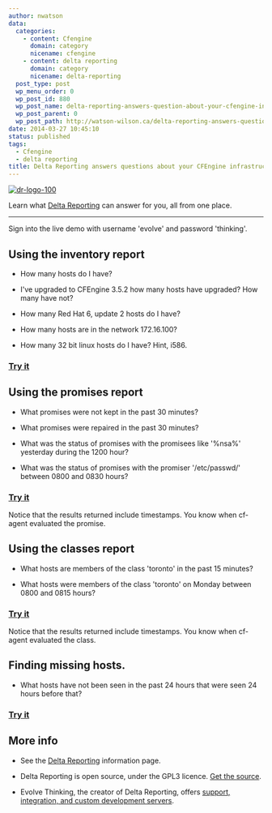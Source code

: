 ```yaml
---
author: nwatson
data:
  categories:
    - content: Cfengine
      domain: category
      nicename: cfengine
    - content: delta reporting
      domain: category
      nicename: delta-reporting
  post_type: post
  wp_menu_order: 0
  wp_post_id: 880
  wp_post_name: delta-reporting-answers-question-about-your-cfengine-infrastructure
  wp_post_parent: 0
  wp_post_path: http://watson-wilson.ca/delta-reporting-answers-question-about-your-cfengine-infrastructure/
date: 2014-03-27 10:45:10
status: published
tags:
  - Cfengine
  - delta reporting
title: Delta Reporting answers questions about your CFEngine infrastructure
---
```

[![dr-logo-100](http://watson-wilson.ca/wp-content/uploads/2014/02/dr-logo-100.png)](/products/delta-reporting)

Learn what [Delta Reporting](/products/delta-reporting) can answer for
you, all from one place.

---

Sign into the live demo with username 'evolve' and password 'thinking'.

## Using the inventory report ##

  * How many hosts do I have?

  * I've upgraded to CFEngine 3.5.2 how many hosts have upgraded? How
    many have not?

  * How many Red Hat 6, update 2 hosts do I have?

  * How many hosts are in the network 172.16.100?

  * How many 32 bit linux hosts do I have? Hint, i586.

### [Try it](http://demo.watson-wilson.ca/report/inventory) ###

## Using the promises report ##

  * What promises were not kept in the past 30 minutes?

  * What promises were repaired in the past 30 minutes?

  * What was the status of promises with the promisees like '%nsa%'
    yesterday during the 1200 hour?

  * What was the status of promises with the promiser '/etc/passwd/'
    between 0800 and 0830 hours?

### [Try it](http://demo.watson-wilson.ca/form/promises) ###

Notice that the results returned include timestamps. You know when
cf-agent evaluated the promise.

## Using the classes report ##

  * What hosts are members of the class 'toronto' in the past 15
    minutes?

  * What hosts were members of the class 'toronto' on Monday between
    0800 and 0815 hours?

### [Try it](http://demo.watson-wilson.ca/form/classes) ###

Notice that the results returned include timestamps. You know when
cf-agent evaluated the class.

## Finding missing hosts. ##

  * What hosts have not been seen in the past 24 hours that were seen
    24 hours before that?

### [Try it](http://demo.watson-wilson.ca/report/missing) ###

## More info ##

  * See the [Delta Reporting](/products/delta-reporting) information
    page.

  * Delta Reporting is open source, under the GPL3 licence. [Get the
    source](https://github.com/evolvethinking/delta_reporting).

  * Evolve Thinking, the creator of Delta Reporting, offers [support,
    integration, and custom development servers](/services).

